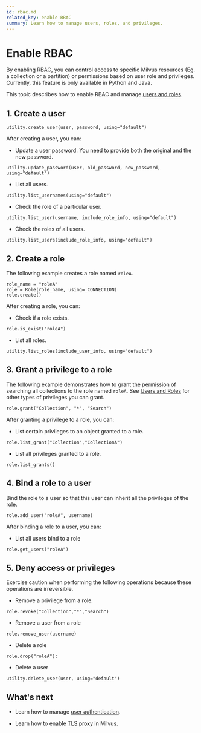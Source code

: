 ```yaml
---
id: rbac.md
related_key: enable RBAC
summary: Learn how to manage users, roles, and privileges.
---
```


# Enable RBAC

By enabling RBAC, you can control access to specific Milvus resources (Eg. a collection or a partition) or permissions based on user role and privileges. Currently, this feature is only available in Python and Java.

This topic describes how to enable RBAC and manage [users and roles](users_and_roles.md).

## 1. Create a user

```
utility.create_user(user, password, using="default")
```

After creating a user, you can:

- Update a user password. You need to provide both the original and the new password. 

```
utility.update_password(user, old_password, new_password, using="default")
```

- List all users.

```
utility.list_usernames(using="default")
```

- Check the role of a particular user.

```
utility.list_user(username, include_role_info, using="default")
```

- Check the roles of all users.

```
utility.list_users(include_role_info, using="default")
```

## 2. Create a role

The following example creates a role named `roleA`.

```
role_name = "roleA"
role = Role(role_name, using=_CONNECTION)
role.create()
```

After creating a role, you can:

- Check if a role exists.

```
role.is_exist("roleA")
```

- List all roles.

```
utility.list_roles(include_user_info, using="default")
```

## 3. Grant a privilege to a role

The following example demonstrates how to grant the permission of searching all collections to the role named `roleA`. See [Users and Roles](users_and_roles.md) for other types of privileges you can grant.

```
role.grant("Collection", "*", "Search")
```

After granting a privilege to a role, you can:

- List certain privileges to an object granted to a role.

```
role.list_grant("Collection","CollectionA")
```

- List all privileges granted to a role.

```
role.list_grants()
```


## 4. Bind a role to a user

Bind the role to a user so that this user can inherit all the privileges of the role.

```
role.add_user("roleA", username)
```

After binding a role to a user, you can:

- List all users bind to a role

```
role.get_users("roleA")
```

## 5. Deny access or privileges

<div class="alert caution">

Exercise caution when performing the following operations because these operations are irreversible.

</div>

- Remove a privilege from a role.

```
role.revoke("Collection","*","Search")
```

- Remove a user from a role

```
role.remove_user(username)
```

- Delete a role

```
role.drop("roleA"):
```

- Delete a user

```
utility.delete_user(user, using="default")
```

## What's next

- Learn how to manage [user authentication](authenticate.md).

- Learn how to enable [TLS proxy](tls.md) in Milvus.
